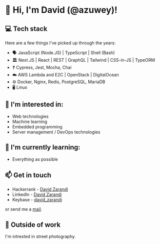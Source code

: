 
# :vulcan_salute: Hi, I'm David (@azuwey)!

## :computer: Tech stack

Here are a few things I've picked up through the years:

- :speaking_head: JavaScript (Node.JS) | TypeScript | Shell (Bash)
- :classical_building: Next.JS | React | REST | GraphQL | Tailwind | CSS-in-JS | TypeORM
- :question: Cypress, Jest, Mocha, Chai
- :cloud: AWS Lambda and E2C | OpenStack | DigitalOcean
- :gear: Docker, Nginx, Redis, PostgreSQL, MariaDB
- :desktop_computer: Linux

## :eyes: I'm interested in:

- Web technologies
- Machine learning
- Embedded programming
- Server management / DevOps technologies

## :seedling: I'm currently learning:

- Everything as possible

## :mailbox: Get in touch
- Hackerrank - [David Zarandi](https://www.hackerrank.com/david_zarandi)
- LinkedIn - [David Zarandi](https://in.linkedin.com/in/david-zarandi-49a7bb172)
- Keybase - [david_zarandi](https://keybase.io/david_zarandi)

or send me a [mail](mailto:david.zarandi@pm.me).

## :electric_plug: Outside of work

I'm intrested in street photography.
